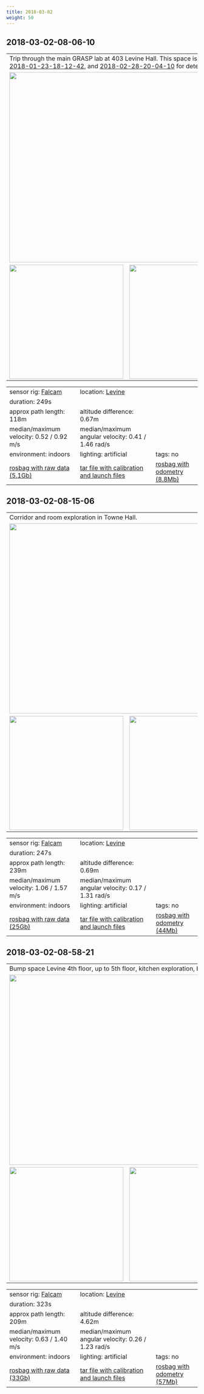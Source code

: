 ```yaml
---
title: 2018-03-02
weight: 50
---
```

## 2018-03-02-08-06-10
<a name="2018-03-02-08-06-10"></a>
<a name="levine_403"/></a>
<table>
<tr>
<td colspan="3">Trip through the main GRASP lab at 403 Levine
Hall. This space is also recorded in sequences <a href="../../2018-01-16/2018-01-16#levine_403">2018-1-16-16-18-11</a>, <a href="../../2018-01-23/2018-01-23#levine_403">2018-01-23-18-12-42</a>, and <a href="../../2018-02-28/2018-02-28#levine_403">2018-02-28-20-04-10</a> for detecting scene changes.</td>
</tr>
<tr>
<td colspan="3"><a
href="{{< host >}}/falcam/2018-01-16/14-41-13/2018-03-02-08-06-10.mp4"><img
src="../2018-03-02-08-06-10_video.jpg" width="500"/></a></td>
</tr>
<tr>
<td><img src="../2018-03-02-08-06-10_top_down.png" height="300"/></td>
<td><img src="../2018-03-02-08-06-10_at_angle.png" height="300"/></td>
<td><img src="../2018-03-02-08-06-10_close_up.png" height="300"/></td>
</tr>
</table>
<table>
<tr>
<td>sensor rig: <a href="../../../../sensors#falcamrig">Falcam</a></td>
<td>location: <a href="../../../../locations/levine">Levine</a></td>
</tr>
<tr><td>duration: 249s</td></tr>
<tr><td>approx path length: 118m</td><td>altitude difference: 0.67m</td></tr>
<tr>
<td>median/maximum velocity: 0.52 / 0.92 m/s</td>
<td>median/maximum angular velocity: 0.41 / 1.46 rad/s</td>
</tr>
<tr>
<td>environment: indoors</td><td>lighting: artificial</td><td>tags: no</td>
</tr>
<tr>
<td>
<a href="{{< host >}}/falcam/2018-01-16/14-41-13/2018-03-02-08-06-10.bag">rosbag with raw data (5.1Gb)</a>
</td>
<td>
<a href="{{< host >}}/falcam/2018-01-16/14-41-13/launch_and_calib_files.tar">tar file with calibration and launch files</a>
</td>
<td>
<a href="{{< host >}}/falcam/2018-01-16/14-41-13/2018-03-02-08-06-10_odom.bag">rosbag with odometry (8.8Mb)</a>
</td>
</tr>
</table>

## 2018-03-02-08-15-06
<a name="2018-03-02-08-15-06"></a>
<table>
<tr>
<td colspan="3">Corridor and room exploration in Towne Hall.</td>
</tr>
<tr>
<td colspan="3"><a
href="{{< host >}}/falcam/2018-01-16/14-41-13/2018-03-02-08-15-06.mp4"><img
src="../2018-03-02-08-15-06_video.jpg" width="500"/></a></td>
</tr>
<tr>
<td><img src="../2018-03-02-08-15-06_top_down.png" height="300"/></td>
<td><img src="../2018-03-02-08-15-06_at_angle.png" height="300"/></td>
<td><img src="../2018-03-02-08-15-06_close_up.png" height="300"/></td>
</tr>
</table>
<table>
<tr>
<td>sensor rig: <a href="../../../../sensors#falcamrig">Falcam</a></td>
<td>location: <a href="../../../../locations/levine">Levine</a></td>
</tr>
<tr><td>duration: 247s</td></tr>
<tr><td>approx path length: 239m</td><td>altitude difference: 0.69m</td></tr>
<tr>
<td>median/maximum velocity: 1.06 / 1.57 m/s</td>
<td>median/maximum angular velocity: 0.17 / 1.31 rad/s</td>
</tr>
<tr>
<td>environment: indoors</td><td>lighting: artificial</td><td>tags: no</td>
</tr>
<tr>
<td>
<a href="{{< host >}}/falcam/2018-01-16/14-41-13/2018-03-02-08-15-06.bag">rosbag with raw data (25Gb)</a>
</td>
<td>
<a href="{{< host >}}/falcam/2018-01-16/14-41-13/launch_and_calib_files.tar">tar file with calibration and launch files</a>
</td>
<td>
<a href="{{< host >}}/falcam/2018-01-16/14-41-13/2018-03-02-08-15-06_odom.bag">rosbag with odometry (44Mb)</a>
</td>
</tr>
</table>

## 2018-03-02-08-58-21
<a name="2018-03-02-08-58-21"></a>
<table>
<tr>
<td colspan="3">Bump space Levine 4th floor, up to 5th floor, kitchen exploration, back.</td>
</tr>
<tr>
<td colspan="3"><a href="{{< host >}}/falcam/2018-01-16/14-41-13/2018-03-02-08-58-21.mp4"><img src="../2018-03-02-08-58-21_video.jpg" width="500"/></a></td>
</tr>
<tr>
<td><img src="../2018-03-02-08-58-21_top_down.png" height="300"/></td>
<td><img src="../2018-03-02-08-58-21_at_angle.png" height="300"/></td>
<td><img src="../2018-03-02-08-58-21_close_up.png" height="300"/></td>
</tr>
</table>
<table>
<tr>
<td>sensor rig: <a href="../../../../sensors#falcamrig">Falcam</a></td>
<td>location: <a href="../../../../locations/levine">Levine</a></td>
</tr>
<tr><td>duration: 323s</td></tr>
<tr><td>approx path length: 209m</td><td>altitude difference: 4.62m</td></tr>
<tr>
<td>median/maximum velocity: 0.63 / 1.40 m/s</td>
<td>median/maximum angular velocity: 0.26 / 1.23 rad/s</td>
</tr>
<tr>
<td>environment: indoors</td><td>lighting: artificial</td><td>tags: no</td>
</tr>
<tr>
<td>
<a href="{{< host >}}/falcam/2018-01-16/14-41-13/2018-03-02-08-58-21.bag">rosbag with raw data (33Gb)</a>
</td>
<td>
<a href="{{< host >}}/falcam/2018-01-16/14-41-13/launch_and_calib_files.tar">tar file with calibration and launch files</a>
</td>
<td>
<a href="{{< host >}}/falcam/2018-01-16/14-41-13/2018-03-02-08-58-21_odom.bag">rosbag with odometry (57Mb)</a>
</td>
</tr>
</table>

